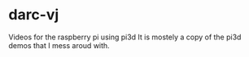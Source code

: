 # darc-vj
Videos for the raspberry pi using pi3d
It is mostely a copy of the pi3d demos that I mess aroud with. 
